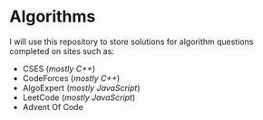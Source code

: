 # Algorithms

I will use this repository to store solutions for algorithm questions completed on sites such as:

- CSES (_mostly C++_)
- CodeForces (_mostly C++_)
- AlgoExpert (_mostly JavaScript_)
- LeetCode (_mostly JavaScript_)
- Advent Of Code
